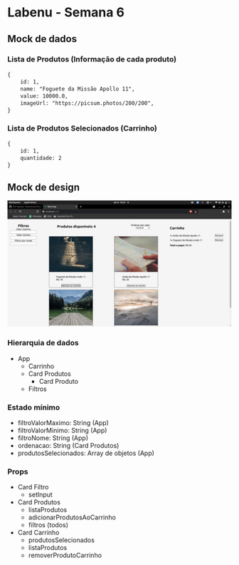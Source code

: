 # Labenu - Semana 6

## Mock de dados

### Lista de Produtos (Informação de cada produto)
```
{
	id: 1,
	name: "Foguete da Missão Apollo 11",
	value: 10000.0,
	imageUrl: "https://picsum.photos/200/200",
}
```
### Lista de Produtos Selecionados (Carrinho)
```
{
	id: 1,
	quantidade: 2
}
```
## Mock de design

<img src="Screenshot from 2021-07-23 16-45-52.png">


### Hierarquia de dados

- App
    - Carrinho
    - Card Produtos
        - Card Produto
    - Filtros

### Estado mínimo

- filtroValorMaximo: String (App)
- filtroValorMinimo: String (App)
- filtroNome: String (App)
- ordenacao: String (Card Produtos)
- produtosSelecionados: Array de objetos (App)

### Props

- Card Filtro
    - setInput
- Card Produtos
    - listaProdutos
    - adicionarProdutosAoCarrinho
    - filtros (todos)
- Card Carrinho
    - produtosSelecionados
    - listaProdutos
    - removerProdutoCarrinho

